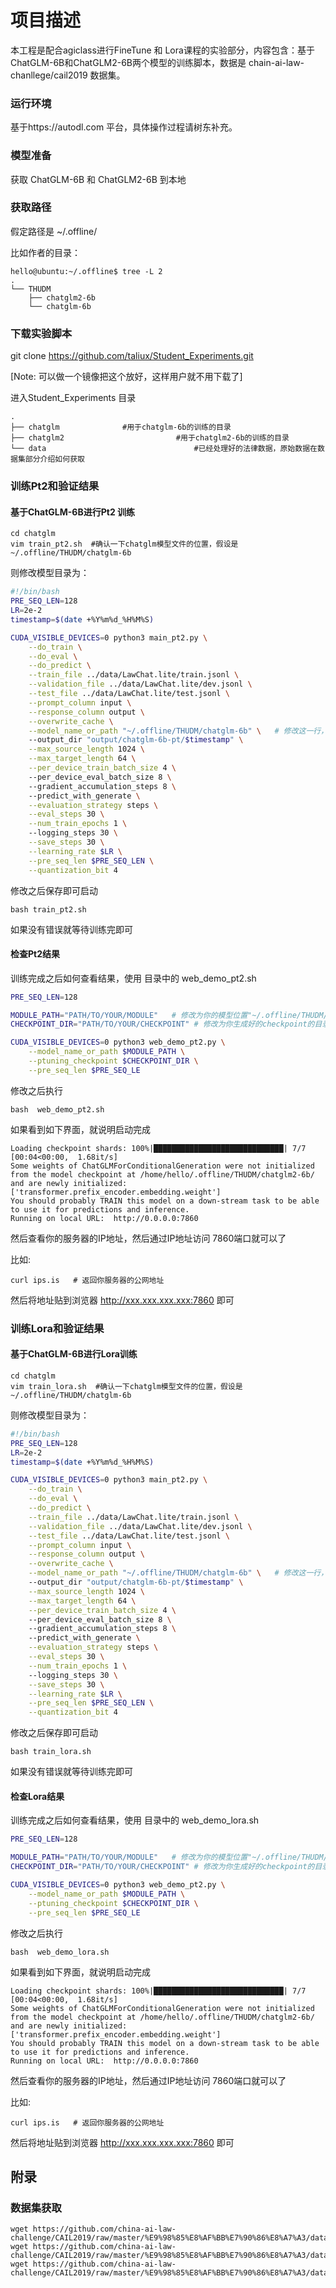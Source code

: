 # 项目描述

本工程是配合agiclass进行FineTune 和 Lora课程的实验部分，内容包含：基于ChatGLM-6B和ChatGLM2-6B两个模型的训练脚本，数据是 chain-ai-law-chanllege/cail2019 数据集。



### 运行环境

基于https://autodl.com 平台，具体操作过程请树东补充。



### 模型准备

获取 ChatGLM-6B  和 ChatGLM2-6B 到本地



### 获取路径

假定路径是 ~/.offline/

比如作者的目录：

```
hello@ubuntu:~/.offline$ tree -L 2
.
└── THUDM
    ├── chatglm2-6b
    └── chatglm-6b
```


### 下载实验脚本 

git clone https://github.com/taliux/Student_Experiments.git 

[Note: 可以做一个镜像把这个放好，这样用户就不用下载了]

进入Student_Experiments 目录

```
.
├── chatglm              #用于chatglm-6b的训练的目录
├── chatglm2						 #用于chatglm2-6b的训练的目录
└── data								 #已经处理好的法律数据，原始数据在数据集部分介绍如何获取
```

### 训练Pt2和验证结果

####  基于ChatGLM-6B进行Pt2 训练

```
cd chatglm
vim train_pt2.sh  #确认一下chatglm模型文件的位置，假设是~/.offline/THUDM/chatglm-6b
```

则修改模型目录为：

```bash
#!/bin/bash
PRE_SEQ_LEN=128
LR=2e-2
timestamp=$(date +%Y%m%d_%H%M%S)

CUDA_VISIBLE_DEVICES=0 python3 main_pt2.py \
    --do_train \
    --do_eval \
    --do_predict \
    --train_file ../data/LawChat.lite/train.jsonl \
    --validation_file ../data/LawChat.lite/dev.jsonl \
    --test_file ../data/LawChat.lite/test.jsonl \
    --prompt_column input \
    --response_column output \
    --overwrite_cache \
    --model_name_or_path "~/.offline/THUDM/chatglm-6b" \   # 修改这一行，指定你的模型位置
    --output_dir "output/chatglm-6b-pt/$timestamp" \
    --max_source_length 1024 \
    --max_target_length 64 \
    --per_device_train_batch_size 4 \ 
    --per_device_eval_batch_size 8 \ 
    --gradient_accumulation_steps 8 \ 
    --predict_with_generate \
    --evaluation_strategy steps \
    --eval_steps 30 \
    --num_train_epochs 1 \ 
    --logging_steps 30 \
    --save_steps 30 \
    --learning_rate $LR \
    --pre_seq_len $PRE_SEQ_LEN \
    --quantization_bit 4
```



修改之后保存即可启动
```
bash train_pt2.sh
```

如果没有错误就等待训练完即可





#### 检查Pt2结果

训练完成之后如何查看结果，使用 目录中的 web_demo_pt2.sh

```bash
PRE_SEQ_LEN=128

MODULE_PATH="PATH/TO/YOUR/MODULE"   # 修改为你的模型位置"~/.offline/THUDM/chatglm-6b"
CHECKPOINT_DIR="PATH/TO/YOUR/CHECKPOINT" # 修改为你生成好的checkpoint的目录

CUDA_VISIBLE_DEVICES=0 python3 web_demo_pt2.py \
    --model_name_or_path $MODULE_PATH \
    --ptuning_checkpoint $CHECKPOINT_DIR \
    --pre_seq_len $PRE_SEQ_LE
```



修改之后执行 
```
bash  web_demo_pt2.sh
```

如果看到如下界面，就说明启动完成
```
Loading checkpoint shards: 100%|█████████████████████████████| 7/7 [00:04<00:00,  1.68it/s]
Some weights of ChatGLMForConditionalGeneration were not initialized from the model checkpoint at /home/hello/.offline/THUDM/chatglm2-6b/ and are newly initialized: ['transformer.prefix_encoder.embedding.weight']
You should probably TRAIN this model on a down-stream task to be able to use it for predictions and inference.
Running on local URL:  http://0.0.0.0:7860
```

然后查看你的服务器的IP地址，然后通过IP地址访问 7860端口就可以了

比如: 

```
curl ips.is   # 返回你服务器的公网地址
```

 

然后将地址贴到浏览器  http://xxx.xxx.xxx.xxx:7860  即可



### 训练Lora和验证结果

#### 基于ChatGLM-6B进行Lora训练

```
cd chatglm
vim train_lora.sh  #确认一下chatglm模型文件的位置，假设是~/.offline/THUDM/chatglm-6b
```

则修改模型目录为：

```bash
#!/bin/bash
PRE_SEQ_LEN=128
LR=2e-2
timestamp=$(date +%Y%m%d_%H%M%S)

CUDA_VISIBLE_DEVICES=0 python3 main_pt2.py \
    --do_train \
    --do_eval \
    --do_predict \
    --train_file ../data/LawChat.lite/train.jsonl \
    --validation_file ../data/LawChat.lite/dev.jsonl \
    --test_file ../data/LawChat.lite/test.jsonl \
    --prompt_column input \
    --response_column output \
    --overwrite_cache \
    --model_name_or_path "~/.offline/THUDM/chatglm-6b" \   # 修改这一行，指定你的模型位置
    --output_dir "output/chatglm-6b-pt/$timestamp" \
    --max_source_length 1024 \
    --max_target_length 64 \
    --per_device_train_batch_size 4 \ 
    --per_device_eval_batch_size 8 \ 
    --gradient_accumulation_steps 8 \ 
    --predict_with_generate \
    --evaluation_strategy steps \
    --eval_steps 30 \
    --num_train_epochs 1 \ 
    --logging_steps 30 \
    --save_steps 30 \
    --learning_rate $LR \
    --pre_seq_len $PRE_SEQ_LEN \
    --quantization_bit 4
```



修改之后保存即可启动

```
bash train_lora.sh
```

如果没有错误就等待训练完即可





#### 检查Lora结果

训练完成之后如何查看结果，使用 目录中的 web_demo_lora.sh

```bash
PRE_SEQ_LEN=128

MODULE_PATH="PATH/TO/YOUR/MODULE"   # 修改为你的模型位置"~/.offline/THUDM/chatglm-6b"
CHECKPOINT_DIR="PATH/TO/YOUR/CHECKPOINT" # 修改为你生成好的checkpoint的目录

CUDA_VISIBLE_DEVICES=0 python3 web_demo_pt2.py \
    --model_name_or_path $MODULE_PATH \
    --ptuning_checkpoint $CHECKPOINT_DIR \
    --pre_seq_len $PRE_SEQ_LE
```



修改之后执行 

```
bash  web_demo_lora.sh
```

如果看到如下界面，就说明启动完成

```
Loading checkpoint shards: 100%|█████████████████████████████| 7/7 [00:04<00:00,  1.68it/s]
Some weights of ChatGLMForConditionalGeneration were not initialized from the model checkpoint at /home/hello/.offline/THUDM/chatglm2-6b/ and are newly initialized: ['transformer.prefix_encoder.embedding.weight']
You should probably TRAIN this model on a down-stream task to be able to use it for predictions and inference.
Running on local URL:  http://0.0.0.0:7860
```

然后查看你的服务器的IP地址，然后通过IP地址访问 7860端口就可以了

比如: 

```
curl ips.is   # 返回你服务器的公网地址	
```

 

然后将地址贴到浏览器  http://xxx.xxx.xxx.xxx:7860  即可

## 附录

### 数据集获取

```
wget https://github.com/china-ai-law-challenge/CAIL2019/raw/master/%E9%98%85%E8%AF%BB%E7%90%86%E8%A7%A3/data/big_train_data.json
wget https://github.com/china-ai-law-challenge/CAIL2019/raw/master/%E9%98%85%E8%AF%BB%E7%90%86%E8%A7%A3/data/dev_ground_truth.json
wget https://github.com/china-ai-law-challenge/CAIL2019/raw/master/%E9%98%85%E8%AF%BB%E7%90%86%E8%A7%A3/data/test_ground_truth.json

```